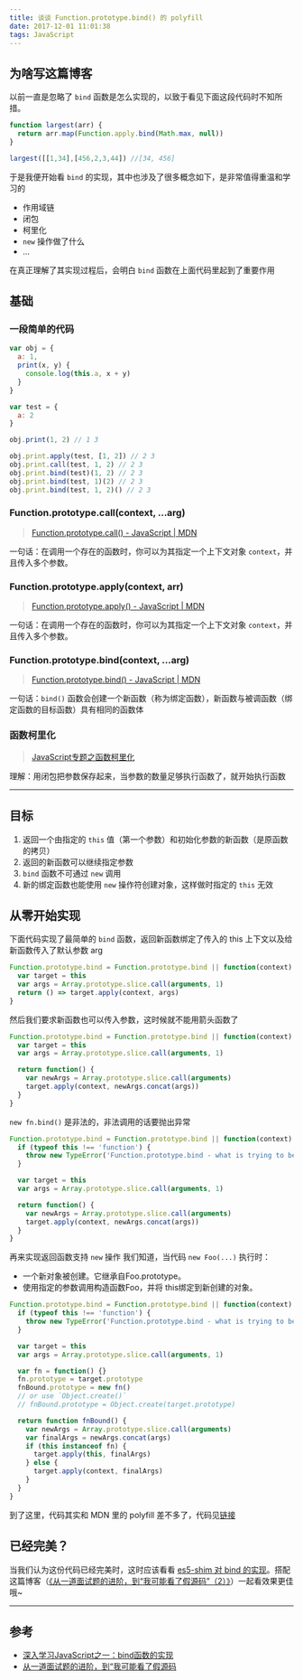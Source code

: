 ```yaml
---
title: 谈谈 Function.prototype.bind() 的 polyfill
date: 2017-12-01 11:01:38
tags: JavaScript
---
```


## 为啥写这篇博客
以前一直是忽略了 `bind` 函数是怎么实现的，以致于看见下面这段代码时不知所措。

``` js
function largest(arr) {
  return arr.map(Function.apply.bind(Math.max, null))
}

largest([[1,34],[456,2,3,44]) //[34, 456]
```

于是我便开始看 `bind` 的实现，其中也涉及了很多概念如下，是非常值得重温和学习的
- 作用域链
- 闭包
- 柯里化
- `new` 操作做了什么
- ...

在真正理解了其实现过程后，会明白 `bind` 函数在上面代码里起到了重要作用

<!-- more -->

## 基础

### 一段简单的代码

``` js
var obj = {
  a: 1,
  print(x, y) {
    console.log(this.a, x + y)
  }
}

var test = {
  a: 2
}

obj.print(1, 2) // 1 3

obj.print.apply(test, [1, 2]) // 2 3
obj.print.call(test, 1, 2) // 2 3
obj.print.bind(test)(1, 2) // 2 3
obj.print.bind(test, 1)(2) // 2 3
obj.print.bind(test, 1, 2)() // 2 3
```

### Function.prototype.call(context, ...arg)
> [Function.prototype.call() - JavaScript | MDN](https://developer.mozilla.org/zh-CN/docs/Web/JavaScript/Reference/Global_Objects/Function/call)

一句话：在调用一个存在的函数时，你可以为其指定一个上下文对象 `context`，并且传入多个参数。

### Function.prototype.apply(context, arr)
> [Function.prototype.apply() - JavaScript | MDN](https://developer.mozilla.org/zh-CN/docs/Web/JavaScript/Reference/Global_Objects/Function/apply)

一句话：在调用一个存在的函数时，你可以为其指定一个上下文对象 `context`，并且传入多个参数。

### Function.prototype.bind(context, ...arg)
> [Function.prototype.bind() - JavaScript | MDN](https://developer.mozilla.org/zh-CN/docs/Web/JavaScript/Reference/Global_Objects/Function/bind)

一句话：`bind()` 函数会创建一个新函数（称为绑定函数），新函数与被调函数（绑定函数的目标函数）具有相同的函数体

### 函数柯里化
> [JavaScript专题之函数柯里化](https://github.com/mqyqingfeng/Blog/issues/42)

理解：用闭包把参数保存起来，当参数的数量足够执行函数了，就开始执行函数

---

## 目标
1. 返回一个由指定的 `this` 值（第一个参数）和初始化参数的新函数（是原函数的拷贝）
2. 返回的新函数可以继续指定参数
3. `bind` 函数不可通过 `new` 调用
3. 新的绑定函数也能使用 `new` 操作符创建对象，这样做时指定的 `this` 无效

## 从零开始实现

下面代码实现了最简单的 `bind` 函数，返回新函数绑定了传入的 this 上下文以及给新函数传入了默认参数 arg

``` js
Function.prototype.bind = Function.prototype.bind || function(context) {
  var target = this
  var args = Array.prototype.slice.call(arguments, 1)
  return () => target.apply(context, args)
}
```

然后我们要求新函数也可以传入参数，这时候就不能用箭头函数了
``` js
Function.prototype.bind = Function.prototype.bind || function(context) {
  var target = this
  var args = Array.prototype.slice.call(arguments, 1)

  return function() {
    var newArgs = Array.prototype.slice.call(arguments)
    target.apply(context, newArgs.concat(args))
  }
}
```

`new fn.bind()` 是非法的，非法调用的话要抛出异常
``` js
Function.prototype.bind = Function.prototype.bind || function(context) {
  if (typeof this !== 'function') {
    throw new TypeError('Function.prototype.bind - what is trying to be bound is not callable')
  }

  var target = this
  var args = Array.prototype.slice.call(arguments, 1)

  return function() {
    var newArgs = Array.prototype.slice.call(arguments)
    target.apply(context, newArgs.concat(args))
  }
}
```

再来实现返回函数支持 `new` 操作
我们知道，当代码 `new Foo(...)` 执行时：
- 一个新对象被创建。它继承自Foo.prototype。
- 使用指定的参数调用构造函数Foo，并将 this绑定到新创建的对象。

``` js
Function.prototype.bind = Function.prototype.bind || function(context) {
  if (typeof this !== 'function') {
    throw new TypeError('Function.prototype.bind - what is trying to be bound is not callable')
  }

  var target = this
  var args = Array.prototype.slice.call(arguments, 1)

  var fn = function() {}
  fn.prototype = target.prototype
  fnBound.prototype = new fn()
  // or use `Object.create()`
  // fnBound.prototype = Object.create(target.prototype)

  return function fnBound() {
    var newArgs = Array.prototype.slice.call(arguments)
    var finalArgs = newArgs.concat(args)
    if (this instanceof fn) {
      target.apply(this, finalArgs)
    } else {
      target.apply(context, finalArgs)
    }
  }
}
```

到了这里，代码其实和 MDN 里的 polyfill 差不多了，代码见[链接](https://developer.mozilla.org/zh-CN/docs/Web/JavaScript/Reference/Global_Objects/Function/bind#Compatibility)

## 已经完美？
当我们认为这份代码已经完美时，这时应该看看 [es5-shim 对 bind 的实现](https://github.com/es-shims/es5-shim/blob/master/es5-shim.js#L201)。搭配这篇博客（[《从一道面试题的进阶，到“我可能看了假源码”（2）》](https://exp-team.github.io/blog/2017/02/20/js/es5-shim-bind/)）一起看效果更佳哦~

---

## 参考
- [深入学习JavaScript之一：bind函数的实现](https://github.com/shhdgit/blogs/issues/1)
- [从一道面试题的进阶，到“我可能看了假源码](https://exp-team.github.io/blog/2017/02/20/js/bind/)
